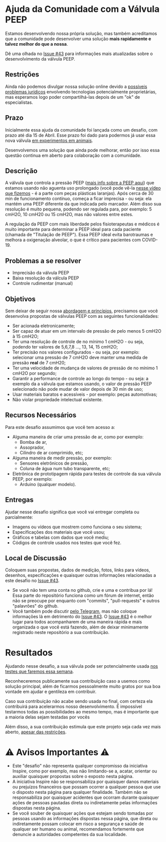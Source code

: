 # Ajuda da Comunidade com a Válvula PEEP

Estamos desenvolvendo nossa própria solução, mas também acreditamos que a comunidade pode desenvolver uma solução **mais rapidamente e talvez melhor do que a nossa**.

Dê uma olhada no [Issue #43](https://github.com/Inspire-Poli-USP/Inspire-OpenLung/issues/43) para informações mais atualizadas sobre o desenvolvimento da válvula PEEP.

## Restrições

Ainda não podemos divulgar nossa solução online devido a [possíveis problemas jurídicos](https://github.com/Inspire-Poli-USP/Inspire-OpenLung#exclamation-atualiza%C3%A7%C3%A3o-importante-exclamation) envolvendo tecnologias potencialmente proprietárias, mas esperamos logo poder compartilhá-las depois de um "ok" de especialistas.

## Prazo

Inicialmente essa ajuda da comunidade foi lançada como um desafio, com prazo até dia 15 de Abril. Esse prazo foi dado para podermos já usar essa nova válvula [em experimentos em animais](https://www1.folha.uol.com.br/colunas/monicabergamo/2020/04/ventilador-da-poli-sera-testado-em-animais-e-pessoas-e-pode-ser-lancado-em-uma-semana.shtml?origin=folha#comentarios).

Desenvolvemos uma solução que ainda pode melhorar, então por isso essa questão continua em aberto para colaboração com a comunidade.

## Descrição
   A válvula que controla a pressão PEEP ([mais info sobre a PEEP aqui](https://github.com/Inspire-Poli-USP/Inspire-OpenLung/wiki/Entenda-o-Problema#press%C3%B5es)) que estamos usando não aguenta uso prolongado (você pode vê-la [nesse vídeo que fizemos](https://www.youtube.com/watch?v=mwwxAkmB0J0&feature=youtu.be) - é a parte com peças plásticas laranjas). Após cerca de 30 min de funcionamento contínuo, começa a ficar imprecisa - ou seja: ela mantém uma PEEP diferente da que indicada pelo marcador. Além disso sua resolução é muito pequena, podendo ser regulada para, por exemplo: 5 cmH2O, 10 cmH20 ou 15 cmH2O, mas não valores entre estes. 
   
   A regulação da PEEP com mais liberdade pelos fisioterapeutas e médicos é muito importante para determinar a PEEP ideal para cada paciente (chamada de "Titulação de PEEP"). Essa PEEP ideal evita barotraumas e melhora a oxigenação alveolar, o que é crítico para pacientes com COVID-19.
   
## Problemas a se resolver

  - Imprecisão da válvula PEEP
  - Baixa resolução da válcula PEEP
  - Controle rudimentar (manual)

## Objetivos
  
  Sem deixar de seguir nossa [abordagem e princípios](https://github.com/Inspire-Poli-USP/Inspire-OpenLung/blob/master/Principios_e_abordagem.md), precisamos que você desenvolva propostas de válvulas PEEP com as seguintes funcionalidades:
  
  - Ser acionada eletronicamente;
  - Ser capaz de atuar em um intervalo de pressão de pelo menos 5 cmH2O à 15 cmH2O;
  - Ter uma resolução de controle de no mínimo 1 cmH2O - ou seja, podendo ter valores de 5,6,7,8 ..., 13, 14, 15 cmH2O;
  - Ter precisão nos valores configurados - ou seja, por exemplo: selecionar uma pressão de 7 cmH2O deve manter uma medida de pressão **real** de 7 cmH20;
  - Ter uma velocidade de mudança de valores de pressão de no mínimo 1 cmH2O por segundo;
  - Garantir a performance de controle ao longo do tempo - ou seja: a exemplo da a válvula que estamos usando, o valor de pressão PEEP selecionado não pode mudar de valor depois de 30 min de uso;
  - Usar materiais baratos e acessíveis - por exemplo: peças automotivas;
  - Não violar propriedade intelectual existente.
  
## Recursos Necessários

  Para este desafio assumimos que você tem acesso a:
  - Alguma maneira de criar uma pressão de ar, como por exemplo:
    - Bomba de ar,
    - Assoprador,
    - Cilindro de ar comprimido, etc;
  - Alguma maneira de medir pressão, por exemplo:
    - Sensores eletrônicos de pressão,
    - Coluna de água num tubo transparente, etc;
  - Eletrônica de prototipagem rápida para testes de controle da sua válvula PEEP, por exemplo:
    - Arduino (qualquer modelo).
  
## Entregas

  Ajudar nesse desafio significa que você vai entregar completa ou parcialmente:
  - Imagens ou vídeos que mostrem como funciona o seu sistema;
  - Especificações dos materiais que vocẽ usou;
  - Gráficos e tabelas com dados que você mediu;
  - Códigos de controle usados nos testes que você fez.

## Local de Discussão

  Coloquem suas propostas, dados de medição, fotos, links para vídeos, desenhos, especificações e quaisquer outras informações relacionadas a este desafio no [Issue #43](https://github.com/Inspire-Poli-USP/Inspire-OpenLung/issues/43).
  - Se você não tem uma conta no github, crie e uma e contribua por lá! Essa parte do repositório funciona como um fórum de internet, então não se preocupe por enquanto com "commits", "pull-requests" e outros "palavrões" do github.
  - Você também pode discutir [pelo Telegram](https://t.me/openlungpoliusp), mas não coloque informações lá em detrimento do [Issue #43](https://github.com/Inspire-Poli-USP/Inspire-OpenLung/issues/43). O [Issue #43](https://github.com/Inspire-Poli-USP/Inspire-OpenLung/issues/43) é o melhor lugar para todos acompanharem de uma maneira rápida e mais organizada o que você está fazendo, além de deixar minimamente registrado neste repositório a sua contribuição.
  
# Resultados

Ajudando nesse desafio, a sua válvula pode ser potencialmente usada [nos testes que faremos essa semana](https://www1.folha.uol.com.br/colunas/monicabergamo/2020/04/ventilador-da-poli-sera-testado-em-animais-e-pessoas-e-pode-ser-lancado-em-uma-semana.shtml).

Reconheceremos publicamente sua contribuição caso a usemos como solução principal, além de ficarmos pessoalmente muito gratos por sua boa vontade em ajudar e gentileza em contribuir.

Caso sua contribuição não acabe sendo usada no final, com certeza ela contribuirá para acelerarmos nosso desenvolvimento. É impossível testarmos todas as possibilidades ao mesmo tempo, mas é importante que a maioria delas sejam testadas por vocês

Além disso, a sua contribuição estimula que este projeto seja cada vez mais aberto, [apesar das restrições](https://github.com/Inspire-Poli-USP/Inspire-OpenLung#exclamation-atualiza%C3%A7%C3%A3o-importante-exclamation).

# :warning: Avisos Importantes :warning:

  - Este "desafio" não representa qualquer compromisso da iniciativa Inspire, como por exemplo, mas não limitando-se a, acatar, orientar ou auxiliar quaisquer propostas sobre o exposto nesta página.
  - A iniciativa Inspire não se responsabiliza por quaisquer danos materiais ou prejuízos financeiros que possam ocorrer a qualquer pessoa que use o disposto nesta página para qualquer finalidade. Também não se responsabiliza por quaisquer acidentes que ocorram durante quaisquer ações de pessoas pautadas direta ou indiretamente pelas informações dispostas nesta página.
  - Se você souber de quaisquer ações que estejam sendo tomadas por pessoas usando as informações dispostas nessa página, que direta ou indiretamente possam colocar em risco a segurança e saúde de qualquer ser humano ou animal, recomendamos fortemente que denuncie a autoridades competentes da sua localidade.
